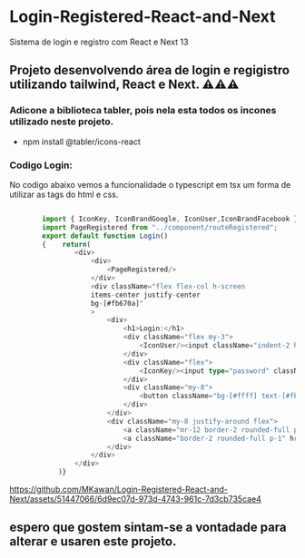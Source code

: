# Login-Registered-React-and-Next
Sistema de login e registro com React e Next 13

## Projeto desenvolvendo área de login e regigistro utilizando tailwind, React e Next. :warning::warning::warning:

### Adicone a biblioteca tabler, pois nela esta todos os incones utilizado neste projeto.

- npm install @tabler/icons-react

### Codigo Login:

No codigo abaixo vemos a funcionalidade o typescript em tsx um forma de utilizar as tags do html e css.

```typescript

        import { IconKey, IconBrandGoogle, IconUser,IconBrandFacebook } from "@tabler/icons-react";
        import PageRegistered from "../component/routeRegistered";
        export default function Login()
        {    return(
                <div>
                    <div>
                        <PageRegistered/>
                    </div>
                    <div className="flex flex-col h-screen 
                    items-center justify-center
                    bg-[#fb670a]"
                    >
                        <div>
                            <h1>Login:</h1>
                            <div className="flex my-3">
                                <IconUser/><input className="indent-2 h-7 bg-[#ffa12b] placeholder-[#ffff] rounded-sm" type="text"                                   placeholder="User" />
                            </div>
                            <div className="flex">
                                <IconKey/><input type="password" className="indent-2 h-7 bg-[#ffa12b] placeholder-[#ffff] rounded-sm"                                 placeholder="•••••••••" required/>
                            </div>
                            <div className="my-8">
                                <button className="bg-[#ffff] text-[#fb670a] rounded-sm px-8" >Login</button>
                            </div>
                        </div> 
                        <div className="my-8 justify-around flex">
                            <a className="mr-12 border-2 rounded-full p-1" href="#"><IconBrandGoogle/></a>
                            <a className="border-2 rounded-full p-1" href="#"><IconBrandFacebook/></a>
                        </div>  
                    </div>
                </div>
            )}
```
https://github.com/MKawan/Login-Registered-React-and-Next/assets/51447066/6d9ec07d-973d-4743-961c-7d3cb735cae4

## espero que gostem sintam-se a vontadade para alterar e usaren este projeto.
